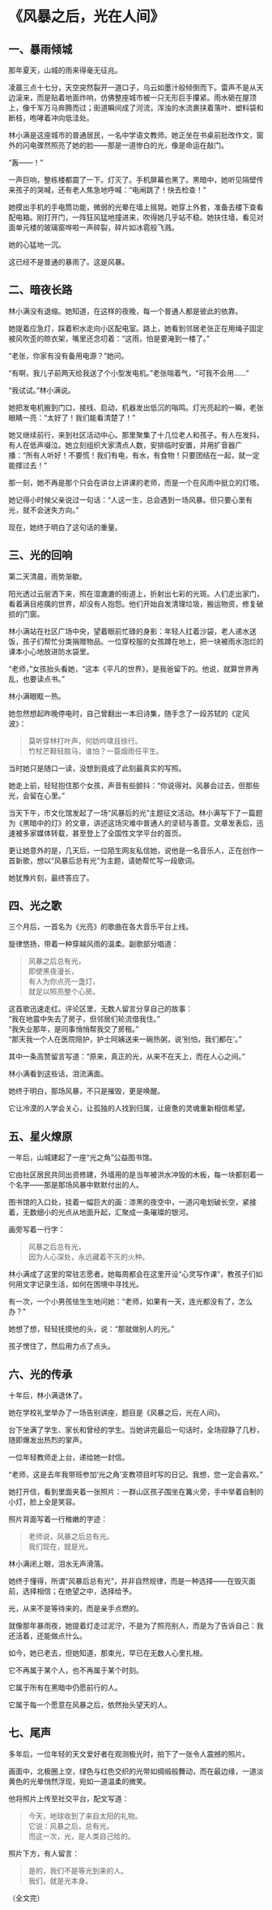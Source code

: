 # 《风暴之后，光在人间》

## 一、暴雨倾城

那年夏天，山城的雨来得毫无征兆。

凌晨三点十七分，天空突然裂开一道口子，乌云如墨汁般倾倒而下。雷声不是从天边滚来，而是贴着地面炸响，仿佛整座城市被一只无形巨手攥紧。雨水砸在屋顶上，像千军万马奔腾而过；街道瞬间成了河流，浑浊的水流裹挟着落叶、塑料袋和断枝，咆哮着冲向低洼处。

林小满是这座城市的普通居民，一名中学语文教师。她正坐在书桌前批改作文，窗外的闪电骤然照亮了她的脸——那是一道惨白的光，像是命运在敲门。

“轰——！”

一声巨响，整栋楼都震了一下。灯灭了。手机屏幕也黑了。黑暗中，她听见隔壁传来孩子的哭喊，还有老人焦急地呼喊：“电闸跳了！快去检查！”

她摸出手机的手电筒功能，微弱的光晕在墙上摇晃。她穿上外套，准备去楼下查看配电箱。刚打开门，一阵狂风猛地撞进来，吹得她几乎站不稳。她扶住墙，看见对面单元楼的玻璃窗哗啦一声碎裂，碎片如冰雹般飞溅。

她的心猛地一沉。

这已经不是普通的暴雨了。这是风暴。

## 二、暗夜长路

林小满没有退缩。她知道，在这样的夜晚，每一个普通人都是彼此的依靠。

她提着应急灯，踩着积水走向小区配电室。路上，她看到邻居老张正在用绳子固定被风吹歪的晾衣架，嘴里还念叨着：“这雨，怕是要淹到一楼了。”

“老张，你家有没有备用电源？”她问。

“有啊，我儿子前两天给我送了个小型发电机。”老张喘着气，“可我不会用……”

“我试试。”林小满说。

她把发电机搬到门口，接线、启动，机器发出低沉的嗡鸣。灯光亮起的一瞬，老张眼睛一亮：“太好了！我们能看清楚了！”

她又继续前行，来到社区活动中心。那里聚集了十几位老人和孩子。有人在发抖，有人在低声啜泣。她立刻组织大家清点人数，安排临时安置，并用扩音器广播：“所有人听好！不要慌！我们有电，有水，有食物！只要团结在一起，就一定能撑过去！”

那一刻，她不再是那个只会在讲台上讲课的老师，而是一个在风雨中挺立的灯塔。

她记得小时候父亲说过一句话：“人这一生，总会遇到一场风暴。但只要心里有光，就不会迷失方向。”

现在，她终于明白了这句话的重量。

## 三、光的回响

第二天清晨，雨势渐歇。

阳光透过云层洒下来，照在湿漉漉的街道上，折射出七彩的光斑。人们走出家门，看着满目疮痍的世界，却没有人抱怨。他们开始自发清理垃圾，搬运物资，修复破损的门窗。

林小满站在社区广场中央，望着眼前忙碌的身影：年轻人扛着沙袋，老人递水送饭，孩子们帮忙分类捐赠物品。一位穿校服的女孩蹲在地上，把一块被雨水泡烂的课本小心地放进防水袋里。

“老师，”女孩抬头看她，“这本《平凡的世界》，是我爸留下的。他说，就算世界再乱，也要读点书。”

林小满眼眶一热。

她忽然想起昨晚停电时，自己曾翻出一本旧诗集，随手念了一段苏轼的《定风波》：

> 莫听穿林打叶声，何妨吟啸且徐行。  
> 竹杖芒鞋轻胜马，谁怕？一蓑烟雨任平生。

当时她只是随口一读，没想到竟成了此刻最真实的写照。

她走上前，轻轻抱住那个女孩，声音有些颤抖：“你说得对。风暴会过去，但那些光，会留在心里。”

当天下午，市文化馆发起了一场“风暴后的光”主题征文活动。林小满写下了一篇题为《黑暗中的灯》的文章，讲述这场灾难中普通人的坚韧与善意。文章发表后，迅速被多家媒体转载，甚至登上了全国性文学平台的首页。

更让她意外的是，几天后，一位陌生网友私信她，说他是一名音乐人，正在创作一首新歌，想以“风暴后总有光”为主题，请她帮忙写一段歌词。

她犹豫片刻，最终答应了。

## 四、光之歌

三个月后，一首名为《光亮》的歌曲在各大音乐平台上线。

旋律悠扬，带着一种穿越风雨的温柔。副歌部分唱道：

> 风暴之后总有光，  
> 即使黑夜漫长，  
> 有人为你点亮一盏灯，  
> 就足以照亮整个心房。

这首歌迅速走红。评论区里，无数人留言分享自己的故事：  
“我在地震中失去了房子，但邻居们轮流借我住。”  
“我失业那年，是同事悄悄帮我交了房租。”  
“那天我一个人在医院陪护，护士阿姨送来一碗热粥，说‘别怕，我们都在’。”

其中一条高赞留言写道：“原来，真正的光，从来不在天上，而在人心之间。”

林小满看到这些话，泪流满面。

她终于明白，那场风暴，不只是摧毁，更是唤醒。

它让冷漠的人学会关心，让孤独的人找到归属，让疲惫的灵魂重新相信希望。

## 五、星火燎原

一年后，山城建起了一座“光之角”公益图书馆。

它由社区居民共同出资修建，外墙用的是当年被洪水冲毁的木板，每一块都刻着一个名字——那是那场风暴中默默付出的人。

图书馆的入口处，挂着一幅巨大的画：漆黑的夜空中，一道闪电划破长空，紧接着，无数细小的光点从地面升起，汇聚成一条璀璨的银河。

画旁写着一行字：

> 风暴之后总有光，  
> 因为人心深处，永远藏着不灭的火种。

林小满成了这里的常驻志愿者。她每周都会在这里开设“心灵写作课”，教孩子们如何用文字记录生活，如何在困境中寻找光。

有一次，一个小男孩怯生生地问她：“老师，如果有一天，连光都没有了，怎么办？”

她想了想，轻轻抚摸他的头，说：“那就做别人的光。”

孩子愣住了，然后用力点了点头。

## 六、光的传承

十年后，林小满退休了。

她在学校礼堂举办了一场告别讲座，题目是《风暴之后，光在人间》。

台下坐满了学生、家长和曾经的学生。当她讲完最后一句话时，全场寂静了几秒，随即爆发出热烈的掌声。

一位年轻教师走上台，递给她一封信。

“老师，这是去年我带班参加‘光之角’支教项目时写的日记。我想，您一定会喜欢。”

她打开信，看到里面夹着一张照片：一群山区孩子围坐在篝火旁，手中举着自制的小灯，脸上全是笑容。

照片背面写着一行稚嫩的字迹：

> 老师说，风暴之后总有光。  
> 我们现在，就是光。

林小满闭上眼，泪水无声滑落。

她终于懂得，所谓“风暴后总有光”，并非自然规律，而是一种选择——在毁灭面前，选择相信；在绝望之中，选择给予。

光，从来不是等待来的，而是亲手点燃的。

就像那年暴雨夜，她提着灯走过泥泞，不是为了照亮别人，而是为了告诉自己：我还活着，还能做点什么。

如今，她已老去，但她知道，那束光，早已在无数人心里扎根。

它不再属于某个人，也不再属于某个时刻。

它属于所有在黑暗中仍愿前行的人。

它属于每一个愿意在风暴之后，依然抬头望天的人。

## 七、尾声

多年后，一位年轻的天文爱好者在观测极光时，拍下了一张令人震撼的照片。

画面中，北极圈上空，绿色与红色交织的光带如绸缎般舞动，而在最边缘，一道淡黄色的光晕悄然浮现，宛如一道温柔的微笑。

他将照片上传至社交平台，配文写道：

> 今天，地球收到了来自太阳的礼物。  
> 它说：风暴之后，总有光。  
> 而这一次，光，是人类自己给的。

照片下方，有人留言：

> 是的，我们不是等光到来的人。  
> 我们，就是光本身。

（全文完）
